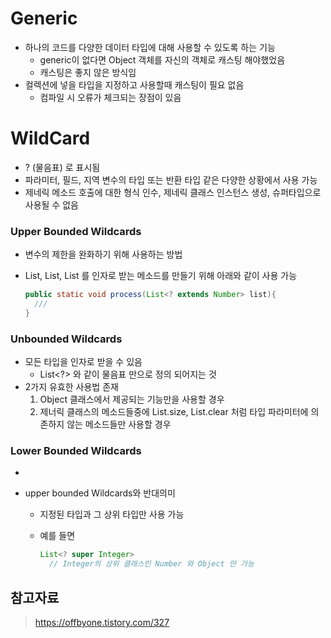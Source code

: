 # Generic

- 하나의 코드를 다양한 데이터 타입에 대해 사용할 수 있도록 하는 기능
  - generic이 없다면 Object 객체를 자신의 객체로 캐스팅 해야했었음
  - 캐스팅은 좋지 않은 방식임
- 컬렉션에 넣을 타입을 지정하고 사용할때 캐스팅이 필요 없음
  - 컴파일 시 오류가 체크되는 장점이 있음



# WildCard

- ? (물음표) 로 표시됨
- 파라미터, 필드, 지역 변수의 타입 또는 반환 타입 같은 다양한 상황에서 사용 가능
- 제네릭 메소드 호출에 대한 형식 인수, 제네릭 클래스 인스턴스 생성, 슈퍼타입으로 사용될 수 없음

### Upper Bounded Wildcards

- 변수의 제한을 완화하기 위해 사용하는 방법

- List<Integer>, List<Double>, List<Number> 를 인자로 받는 메소드를 만들기 위해 아래와 같이 사용 가능

  ```java
  public static void process(List<? extends Number> list){
    ///
  }
  ```

### Unbounded Wildcards

- 모든 타입을 인자로 받을 수 있음
  - List<?> 와 같이 물음표 만으로 정의 되어지는 것
- 2가지 유효한 사용법 존재
  1. Object 클래스에서 제공되는 기능만을 사용할 경우
  2. 제너릭 클래스의 메소드들중에 List.size, List.clear 처럼 타입 파라미터에 의존하지 않는 메소드들만 사용할 경우

### Lower Bounded Wildcards

- <? super A>

- upper bounded Wildcards와 반대의미

  - 지정된 타입과 그 상위 타입만 사용 가능

  - 예를 들면

    ```java
    List<? super Integer>
      // Integer의 상위 클래스인 Number 와 Object 만 가능
    ```

    





## 참고자료

> https://offbyone.tistory.com/327

